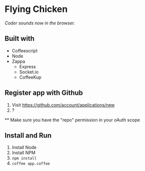 # Flying Chicken

*Coder sounds now in the browser.*

## Built with

 * Coffeescript
 * Node
 * Zappa
     * Express
     * Socket.io
     * CoffeeKup
 
## Register app with Github
1. Visit https://github.com/account/applications/new
2. ?

** Make sure you have the "repo" permission in your oAuth scope

## Install and Run

1. Install Node
2. Install NPM
3. `npm install`
4. `coffee app.coffee`

